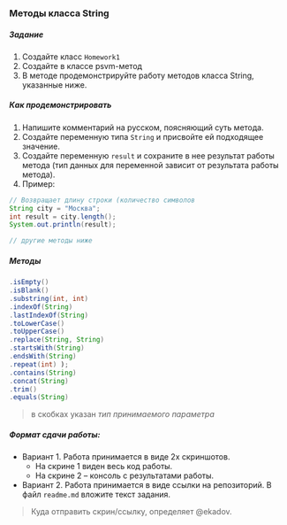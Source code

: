 ### Методы класса String

##### Задание
1. Создайте класс `Homework1`
2. Создайте в классе psvm-метод
3. В методе продемонстрируйте работу методов класса String, указанные ниже.

##### Как продемонстрировать
1. Напишите комментарий на русском, поясняющий суть метода.  
2. Создайте переменную типа `String` и присвойте ей подходящее значение.
3. Создайте переменную `result` и сохраните в нее результат работы метода (тип данных для переменной зависит от результата работы метода).
4. Пример:
```java
// Возвращает длину строки (количество символов
String city = "Москва";
int result = city.length();
System.out.println(result);

// другие методы ниже
```

##### Методы
```java
.isEmpty()
.isBlank() 
.substring(int, int)
.indexOf(String)
.lastIndexOf(String)
.toLowerCase() 
.toUpperCase() 
.replace(String, String) 
.startsWith(String)
.endsWith(String)
.repeat(int) );
.contains(String)
.concat(String)  
.trim()
.equals(String)
```
> в скобках указан _тип принимаемого параметра_

##### Формат сдачи работы:
- Вариант 1. Работа принимается в виде 2х скриншотов.
  - На скрине 1 виден весь код работы. 
  - На скрине 2 – консоль с результатами работы.  
- Вариант 2. Работа принимается в виде ссылки на репозиторий. В файл `readme.md` вложите текст задания.  
> Куда отправить скрин/ссылку, определяет @ekadov.

